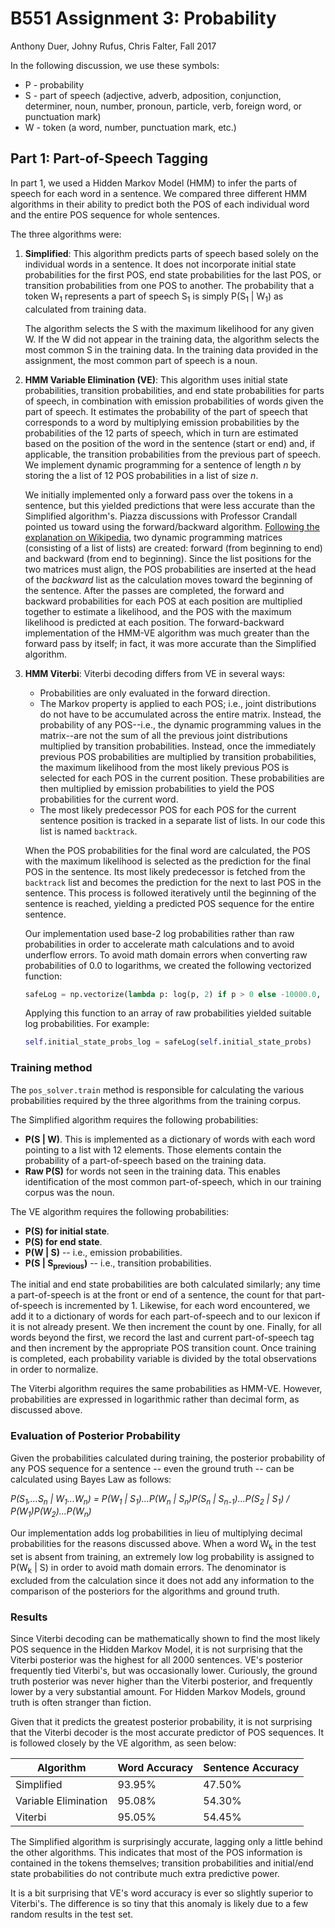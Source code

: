 # B551 Assignment 3: Probability
Anthony Duer, Johny Rufus, Chris Falter, Fall 2017

In the following discussion, we use these symbols:
+ P - probability
+ S - part of speech (adjective, adverb, adposition, conjunction, determiner, noun, number, pronoun, particle, verb, foreign word, or punctuation mark)
+ W - token (a word, number, punctuation mark, etc.)

## Part 1: Part-of-Speech Tagging
In part 1, we used a Hidden Markov Model (HMM) to infer the parts of speech for each word in a sentence. We compared three different HMM algorithms in their ability to predict both the POS of each individual word and the entire POS sequence for whole sentences. 

The three algorithms were:
1. **Simplified**: This algorithm predicts parts of speech based solely on the individual words in a sentence. It does not incorporate initial state probabilities for the first POS, end state probabilities for the last POS, or transition probabilities from one POS to another. The probability that a token W<sub>1</sub> represents a part of speech S<sub>1</sub> is simply P(S<sub>1</sub> | W<sub>1</sub>) as calculated from training data. 

    The algorithm selects the S with the maximum likelihood for any given W. If the W did not appear in the training data, the algorithm selects the most common S in the training data. In the training data provided in the assignment, the most common part of speech is a noun.

2. **HMM Variable Elimination (VE)**: This algorithm uses initial state probabilities, transition probabilities, and end state probabilities for parts of speech, in combination with emission probabilities of words given the part of speech. It estimates the probability of the part of speech that corresponds to a word by multiplying emission probabilities by the probabilities of the 12 parts of speech, which in turn are estimated based on the position of the word in the sentence (start or end) and, if applicable, the transition probabilities from the previous part of speech. We implement dynamic programming for a sentence of length *n* by storing the a list of 12 POS probabilities in a list of size *n*. 

    We initially implemented only a forward pass over the tokens in a sentence, but this yielded predictions that were less accurate than the Simplified algorithm's. Piazza discussions with Professor Crandall pointed us toward using the forward/backward algorithm. [Following the explanation on Wikipedia](https://en.wikipedia.org/wiki/Forward%E2%80%93backward_algorithm), two dynamic programming matrices (consisting of a list of lists) are created: forward (from beginning to end) and backward (from end to beginning). Since the list positions for the two matrices must align, the POS probabilities are inserted at the head of the *backward* list as the calculation moves toward the beginning of the sentence. After the passes are completed, the forward and backward probabilities for each POS at each position are multiplied together to estimate a likelihood, and the POS with the maximum likelihood is predicted at each position. The forward-backward implementation of the HMM-VE algorithm was much greater than the forward pass by itself; in fact, it was more accurate than the Simplified algorithm. 
    
3. **HMM Viterbi**: Viterbi decoding differs from VE in several ways:
    + Probabilities are only evaluated in the forward direction. 
    + The Markov property is applied to each POS; i.e., joint distributions do not have to be accumulated across the entire matrix. Instead, the probability of any POS--i.e., the dynamic programming values in the matrix--are not the sum of all the previous joint distributions multiplied by transition probabilities. Instead, once the immediately previous POS probabilities are multiplied by transition probabilities, the maximum likelihood from the most likely previous POS is selected for each POS in the current position. These probabilities are then multiplied by emission probabilities to yield the POS probabilities for the current word.
    + The most likely predecessor POS for each POS for the current sentence position is tracked in a separate list of lists. In our code this list is named `backtrack`.

    When the POS probabilities for the final word are calculated, the POS with the maximum likelihood is selected as the prediction for the final POS in the sentence. Its most likely predecessor is fetched from the `backtrack` list and becomes the prediction for the next to last POS in the sentence. This process is followed iteratively until the beginning of the sentence is reached, yielding a predicted POS sequence for the entire sentence.
    
    Our implementation used base-2 log probabilities rather than raw probabilities in order to accelerate math calculations and to avoid underflow errors. To avoid math domain errors when converting raw probabilities of 0.0 to logarithms, we created the following vectorized function:
    
    ```python
    safeLog = np.vectorize(lambda p: log(p, 2) if p > 0 else -10000.0, otypes=[np.float])
    ```
    
    Applying this function to an array of raw probabilities yielded suitable log probabilities. For example:
    
    ```python
    self.initial_state_probs_log = safeLog(self.initial_state_probs)
    ```

### Training method
The `pos_solver.train` method is responsible for calculating the various probabilities required by the three algorithms from the training corpus.

The Simplified algorithm requires the following probabilities:
+ **P(S | W)**. This is implemented as a dictionary of words with each word pointing to a list with 12 elements. Those elements contain the probability of a part-of-speech based on the training data. 
+ **Raw P(S)** for words not seen in the training data. This enables identification of the most common part-of-speech, which in our training corpus was the noun.
 
The VE algorithm requires the following probabilities: 
+ **P(S) for initial state**. 
+ **P(S) for end state**.
+ **P(W | S)** -- i.e., emission probabilities. 
+ **P(S | S<sub>previous</sub>)** -- i.e., transition probabilities.

The initial and end state probabilities are both calculated similarly; any time a part-of-speech is at the front or end of a sentence,  the count for that part-of-speech is incremented by 1. Likewise, for each word encountered, we add it to a dictionary of words for each part-of-speech and to our lexicon if it is not already present. We then increment the count by one. Finally, for all words beyond the first, we record the last and current part-of-speech tag and then increment by the appropriate POS transition count. Once training is completed, each probability variable is divided by the total observations in order to normalize.
 
The Viterbi algorithm requires the same probabilities as HMM-VE. However, probabilities are expressed in logarithmic rather than decimal form, as discussed above.

### Evaluation of Posterior Probability

Given the probabilities calculated during training, the posterior probability of any POS sequence for a sentence -- even the ground truth -- can be calculated using Bayes Law as follows:

<em>P(S<sub>1</sub>,...S<sub>n</sub> | W<sub>1</sub>...W<sub>n</sub>) = 
    P(W<sub>1</sub> | S<sub>1</sub>)...P(W<sub>n</sub> | S<sub>n</sub>)P(S<sub>n</sub> | S<sub>n-1</sub>)...P(S<sub>2</sub> | S<sub>1</sub>) / P(W<sub>1</sub>)P(W<sub>2</sub>)...P(W<sub>n</sub>)</em>

Our implementation adds log probabilities in lieu of multiplying decimal probabilities for the reasons discussed above. When a word W<sub>k</sub> in the test set is absent from training, an extremely low log probability is assigned to P(W<sub>k</sub> | S) in order to avoid math domain errors. The denominator is excluded from the calculation since it does not add any information to the comparison of the posteriors for the algorithms and ground truth.

### Results

Since Viterbi decoding can be mathematically shown to find the most likely POS sequence in the Hidden Markov Model, it is not surprising that the Viterbi posterior was the highest for all 2000 sentences. VE's posterior frequently tied Viterbi's, but was occasionally lower. Curiously, the ground truth posterior was never higher than the Viterbi posterior, and frequently lower by a very substantial amount. For Hidden Markov Models, ground truth is often stranger than fiction.

Given that it predicts the greatest posterior probability, it is not surprising that the Viterbi decoder is the most accurate predictor of POS sequences. It is followed closely by the VE algorithm, as seen below: 

Algorithm | Word Accuracy | Sentence Accuracy
------ | -------- | --------
Simplified | 93.95% | 47.50%
Variable Elimination | 95.08% | 54.30%
Viterbi | 95.05% | 54.45%

The Simplified algorithm is surprisingly accurate, lagging only a little behind the other algorithms. This indicates that most of the POS information is contained in the tokens themselves; transition probabilities and initial/end state probabilities do not contribute much extra predictive power. 

It is a bit surprising that VE's word accuracy is ever so slightly superior to Viterbi's. The difference is so tiny that this anomaly is likely due to a few random results in the test set.



